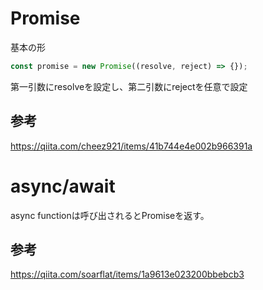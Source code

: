 # Promise
基本の形

```javascript
const promise = new Promise((resolve, reject) => {});
```
第一引数にresolveを設定し、第二引数にrejectを任意で設定

## 参考
https://qiita.com/cheez921/items/41b744e4e002b966391a

# async/await
async functionは呼び出されるとPromiseを返す。

## 参考
https://qiita.com/soarflat/items/1a9613e023200bbebcb3
